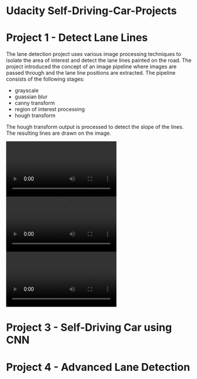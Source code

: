 # Udacity Self-Driving-Car-Projects

# Project 1 - Detect Lane Lines
The lane detection project uses various image processing techniques to isolate the area of interest and 
detect the lane lines painted on the road.  The project introduced the concept of an image pipeline where
images are passed through and the lane line positions are extracted.  The pipeline consists of the following
stages:

* grayscale
* guassian blur
* canny transform
* region of interest processing
* hough transform

The hough transform output is processed to detect the slope of the lines.  The resulting lines are drawn
on the image.

![alt text](https://github.com/tslator/Udacity-Self-Driving-Car-Projects/master/src/proj1/yellow.mp4 "Project 1 Yellow Demo")
![alt text](https://github.com/tslator/Udacity-Self-Driving-Car-Projects/master/src/proj1/white.mp4 "Project 1 White Demo")
![alt text](https://github.com/tslator/Udacity-Self-Driving-Car-Projects/master/src/proj1/extra.mp4 "Project 1 Extra Demo")

# Project 3 - Self-Driving Car using CNN

# Project 4 - Advanced Lane Detection
